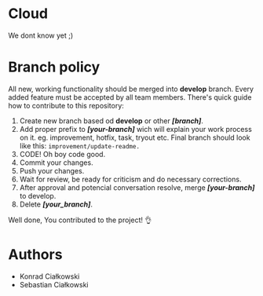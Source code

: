 # Cloud
We dont know yet ;)

# Branch policy

All new, working functionality should be merged into **develop** branch. Every added feature must 
be accepted by all team members. There's quick guide how to contribute to this repository:

  1. Create new branch based od **develop** or other ***[branch]***.
  2. Add proper prefix to ***[your-branch]*** wich will explain your work process on it. eg. improvement, hotfix, task, tryout etc. Final branch should look like this: ```improvement/update-readme.```
  3. CODE! Oh boy code good.
  4. Commit your changes.
  5. Push your changes.
  6. Wait for review, be ready for criticism and do necessary corrections.
  7. After approval and potencial conversation resolve, merge ***[your-branch]*** to develop.
  8. Delete ***[your_branch]***.

Well done, You contributed to the project! 👌

# Authors
- Konrad Ciałkowski
- Sebastian Ciałkowski